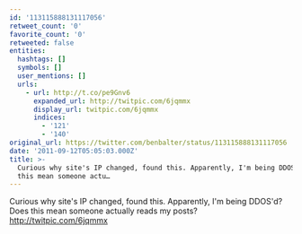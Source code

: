 ```yaml
---
id: '113115888131117056'
retweet_count: '0'
favorite_count: '0'
retweeted: false
entities:
  hashtags: []
  symbols: []
  user_mentions: []
  urls:
    - url: http://t.co/pe9Gnv6
      expanded_url: http://twitpic.com/6jqmmx
      display_url: twitpic.com/6jqmmx
      indices:
        - '121'
        - '140'
original_url: https://twitter.com/benbalter/status/113115888131117056
date: '2011-09-12T05:05:03.000Z'
title: >-
  Curious why site's IP changed, found this. Apparently, I'm being DDOS'd? Does
  this mean someone actu…
---
```


Curious why site's IP changed, found this. Apparently, I'm being DDOS'd? Does this mean someone actually reads my posts? http://twitpic.com/6jqmmx
